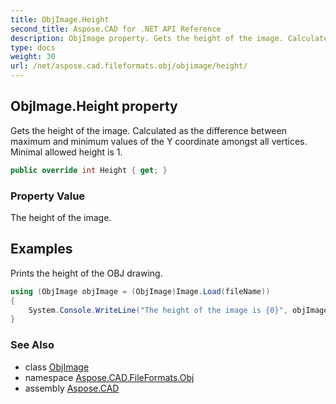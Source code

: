 ```yaml
---
title: ObjImage.Height
second_title: Aspose.CAD for .NET API Reference
description: ObjImage property. Gets the height of the image. Calculated as the difference between maximum and minimum values of the Y coordinate amongst all vertices. Minimal allowed height is 1
type: docs
weight: 30
url: /net/aspose.cad.fileformats.obj/objimage/height/
---
```

## ObjImage.Height property

Gets the height of the image. Calculated as the difference between maximum and minimum values of the Y coordinate amongst all vertices. Minimal allowed height is 1.

```csharp
public override int Height { get; }
```

### Property Value

The height of the image.

## Examples

Prints the height of the OBJ drawing.

```csharp
using (ObjImage objImage = (ObjImage)Image.Load(fileName))
{
    System.Console.WriteLine("The height of the image is {0}", objImage.Height);
}
```

### See Also

* class [ObjImage](../)
* namespace [Aspose.CAD.FileFormats.Obj](../../../aspose.cad.fileformats.obj/)
* assembly [Aspose.CAD](../../../)


